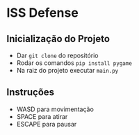 # ISS Defense
## Inicialização do Projeto
- Dar `git clone` do repositório
- Rodar os comandos `pip install pygame`
- Na raiz do projeto executar `main.py`

## Instruções
- WASD para movimentação
- SPACE para atirar
- ESCAPE para pausar
